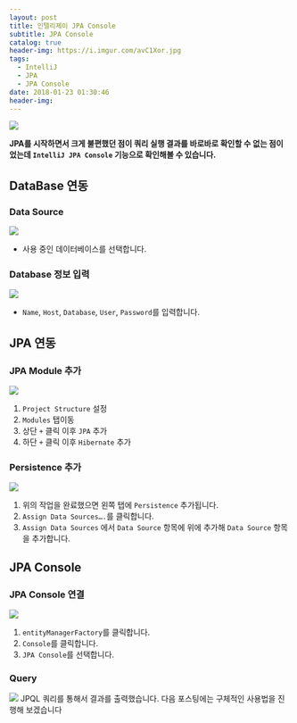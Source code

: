 ```yaml
---
layout: post
title: 인텔리제이 JPA Console
subtitle: JPA Console
catalog: true
header-img: https://i.imgur.com/avC1Xor.jpg
tags:
  - IntelliJ
  - JPA
  - JPA Console
date: 2018-01-23 01:30:46
header-img:
---
```



![](https://i.imgur.com/oJqtQpV.gif)

**JPA를 시작하면서 크게 불편했던 점이 쿼리 실행 결과를 바로바로 확인할 수 없는 점이었는데 `IntelliJ JPA Console` 기능으로 확인해볼 수 있습니다.**


## DataBase 연동

### Data Source
![](https://i.imgur.com/7Uaibtf.png)
* 사용 중인 데이터베이스를 선택합니다.

### Database 정보 입력
![](https://i.imgur.com/Lt9fDab.png)

* `Name`, `Host`, `Database`, `User`, `Password`를 입력합니다.

## JPA 연동

### JPA Module 추가
![](https://i.imgur.com/hnAQEtJ.png)

1. `Project Structure` 설정
2. `Modules` 탭이동
3. 상단 `+` 클릭 이후 `JPA` 추가
4. 하단 `+` 클릭 이후 `Hibernate` 추가

### Persistence 추가
![](https://i.imgur.com/q8l4Pkr.png)
1. 위의 작업을 완료했으면 왼쪽 탭에 `Persistence` 추가됩니다.
2. `Assign Data Sources….`를 클릭합니다.
3. `Assign Data Sources` 에서 `Data Source` 항목에 위에 추가해 `Data Source` 항목을 추가합니다.

## JPA Console

### JPA Console 연결
![](https://i.imgur.com/230LRUi.png)
1. `entityManagerFactory`를 클릭합니다.
2. `Console`를 클릭합니다.
3. `JPA Console`를 선택합니다.

### Query
![](https://i.imgur.com/oJqtQpV.gif)
JPQL 쿼리를 통해서 결과를 출력했습니다. 다음 포스팅에는 구체적인 사용법을 진행해 보겠습니다
